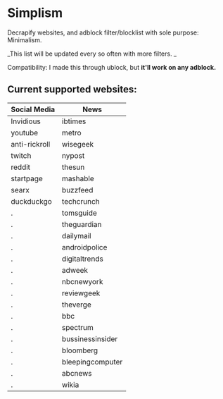 # Simplism
Decrapify websites, and adblock filter/blocklist with sole purpose: Minimalism.

_This list will be updated every so often with more filters. _

Compatibility: I made this through ublock, but **it'll work on any adblock.**

## Current supported websites:

Social Media  | News
------------- | -------------
Invidious     |ibtimes         
youtube       |metro      
anti-rickroll |wisegeek     
twitch        |nypost    
reddit        |thesun
startpage     |mashable
searx         |buzzfeed
duckduckgo    |techcrunch
  .           |tomsguide
 .            |theguardian
   .          |dailymail
.             |androidpolice                 
   .          |digitaltrends            
.             |adweek             
.             |nbcnewyork
.             |reviewgeek           
.             |theverge             
.             |bbc           
.             |spectrum              
.             |bussinessinsider        
.             |bloomberg              
.             |bleepingcomputer
.             |abcnews
.             |wikia




